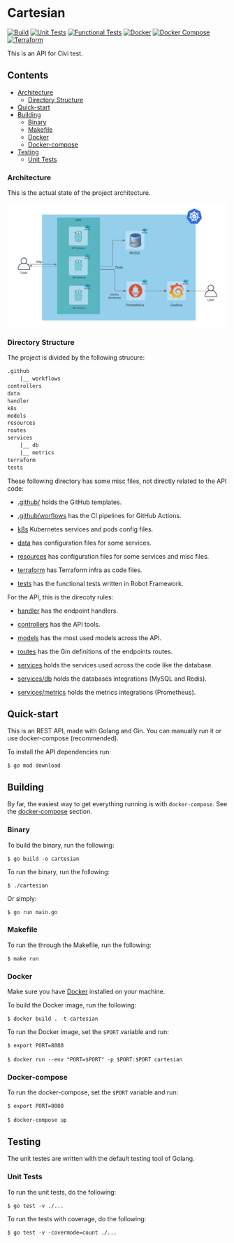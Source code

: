 # Cartesian

[![Build](https://github.com/leozz37/cartesian/actions/workflows/build.yml/badge.svg)](https://github.com/leozz37/cartesian/actions/workflows/build.yml)
[![Unit Tests](https://github.com/leozz37/cartesian/actions/workflows/unit_tests.yml/badge.svg)](https://github.com/leozz37/cartesian/actions/workflows/unit_tests.yml)
[![Functional Tests](https://github.com/leozz37/cartesian/actions/workflows/functional_tests.yml/badge.svg)](https://github.com/leozz37/cartesian/actions/workflows/functional_tests.yml)
[![Docker](https://github.com/leozz37/cartesian/actions/workflows/docker.yml/badge.svg)](https://github.com/leozz37/cartesian/actions/workflows/docker.yml)
[![Docker Compose](https://github.com/leozz37/cartesian/actions/workflows/docker_compose.yml/badge.svg)](https://github.com/leozz37/cartesian/actions/workflows/docker_compose.yml)
[![Terraform](https://github.com/leozz37/cartesian/actions/workflows/terraform.yml/badge.svg)](https://github.com/leozz37/cartesian/actions/workflows/terraform.yml)

This is an API for Civi test.

## Contents

- [Architecture](#architecture)
  - [Directory Structure](#directory-structure)
- [Quick-start](#quick-start)
- [Building](#building)
  - [Binary](#binary)
  - [Makefile](#makefile)
  - [Docker](#docker)
  - [Docker-compose](#docker-compose)
- [Testing](#testing)
  - [Unit Tests](#unit-tests)

### Architecture

This is the actual state of the project architecture.

![Architecture](./resources/images/architecture.png)

### Directory Structure

The project is divided by the following strucure:

```txt
.github
    |__ workflows
controllers
data
handler
k8s
models
resources
routes
services
    |__ db
    |__ metrics
terraform
tests
```

These following directory has some misc files, not directly related to the API code:

- [.github/](./github) holds the GitHub templates.

- [.github/worflows](.github/worflows) has the CI pipelines for GitHub Actions.

- [k8s](./k8s) Kubernetes services and pods config files.

- [data](./data) has configuration files for some services.

- [resources](./resources) has configuration files for some services and misc files.

- [terraform](./terraform) has Terraform infra as code files.

- [tests](./tests) has the functional tests written in Robot Framework.

For the API, this is the direcoty rules:

- [handler](./handler) has the endpoint handlers.

- [controllers](./controllers) has the API tools.

- [models](./models) has the most used models across the API.

- [routes](./routes) has the Gin definitions of the endpoints routes.

- [services](./services) holds the services used across the code like the database.

- [services/db](./services/db) holds the databases integrations (MySQL and Redis).

- [services/metrics](./services/metrics) holds the metrics integrations (Prometheus).

## Quick-start

This is an REST API, made with Golang and Gin. You can manually run it or use docker-compose (recommended).

To install the API dependencies run:

```shell
$ go mod download
```

## Building

By far, the easiest way to get everything running is with `docker-compose`. See the [docker-compose](#docker-compose) section.

### Binary

To build the binary, run the following:

```shell
$ go build -o cartesian
```

To run the binary, run the following:

```shell
$ ./cartesian
```

Or simply:

```shell
$ go run main.go
```

### Makefile

To run the through the Makefile, run the following:

```shell
$ make run
```

### Docker

Make sure you have [Docker](https://www.docker.com/get-started) installed on your machine.

To build the Docker image, run the following:

```shell
$ docker build . -t cartesian
```

To run the Docker image, set the `$PORT` variable and run:

```shell
$ export PORT=8080

$ docker run --env "PORT=$PORT" -p $PORT:$PORT cartesian
```

### Docker-compose

To run the docker-compose, set the `$PORT` variable and run:

```shell
$ export PORT=8080

$ docker-compose up
```

## Testing

The unit testes are written with the default testing tool of Golang.

### Unit Tests

To run the unit tests, do the following:

```shell
$ go test -v ./...
```

To run the tests with coverage, do the following:

```shell
$ go test -v -covermode=count ./...
````
